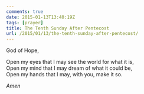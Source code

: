```yaml
---
comments: true
date: 2015-01-13T13:40:19Z
tags: [prayer]
title: The Tenth Sunday After Pentecost
url: /2015/01/13/the-tenth-sunday-after-pentecost/
---
```


God of Hope,

Open my eyes that I may see the world for what it is,  
Open my mind that I may dream of what it could be,  
Open my hands that I may, with you, make it so.

*Amen*
